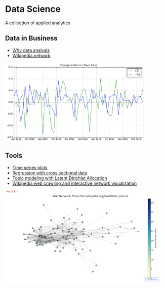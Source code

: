 # Data Science
A collection of applied analytics

## Data in Business

* [Why data analysis](https://github.com/tyfal/Data-Science/blob/master/WhyDataAnalysis.ipynb)
* [Wikipedia network](https://github.com/tyfal/Data-Science/blob/master/WikiWeb.ipynb)

<img src="https://github.com/tyfal/Data-Science/blob/master/Images/timeseries.png" alt="time series graph" width = "450" />

## Tools

* [Time series plots](https://github.com/tyfal/Data-Science/blob/master/TimeSeries.ipynb)
* [Regression with cross sectional data](https://github.com/tyfal/Data-Science/blob/master/Regression.ipynb)
* [Topic modeling with Latent Dirichlet Allocation](https://github.com/tyfal/Data-Science/blob/master/LDA-V4.py)
* [Wikipedia web crawling and interactive network visualization](https://github.com/tyfal/Data-Science/blob/master/wiki_web_crawler.py)

![wiki](https://github.com/tyfal/Data-Science/blob/master/Images/wiki-network-image.png)



